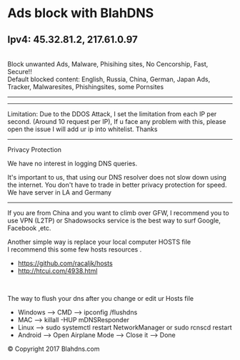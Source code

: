 <h1> Ads block with BlahDNS </h1>
<h2>Ipv4: 45.32.81.2, 217.61.0.97
</h2><br>
Block unwanted Ads, Malware, Phisihing sites, No Cencorship, Fast, Secure!!
<br>
Default blocked content: English, Russia, China, German, Japan Ads, Tracker, Malwaresites, Phishingsites, some Pornsites
<hr>

<hr>
Limitation: Due to the DDOS Attack, I set the limitation from each IP per second. (Around 10 request per IP), If u face any problem with this, please open the issue I will add ur ip into whitelist. 
Thanks 
<hr>

<p>Privacy Protection</p><p>
We have no interest in logging DNS queries.</p>
<p>
It's important to us, that using our DNS resolver does not slow down using the internet. You don't have to trade in better privacy protection for speed. We have server in LA and Germany
</p>
<hr>
<p> If you are from China and you want to climb over GFW, I recommend you to use VPN (L2TP) or Shadowsocks service is the best way to surf Google, Facebook ,etc.</p>
<p> Another simple way is replace your local computer HOSTS file <br> I recommend this some few hosts resources .<br>
<ul>
<li><a href="https://github.com/racaljk/hosts">https://github.com/racaljk/hosts</a></li>
<li><a href="http://htcui.com/4938.html">http://htcui.com/4938.html</a></li>
</ul>
<br>
<p> The way to flush your dns after you change or edit ur Hosts file </p>
<ul>
<li> Windows --> CMD --> ipconfig /flushdns </li>
<li> MAC --> killall -HUP mDNSResponder </li>
<li> Linux --> sudo systemctl restart NetworkManager or sudo rcnscd restart </li>
<li> Android --> Open Airplane Mode --> Close it --> Done </li>
</ul>

<p>&copy; Copyright 2017 Blahdns.com </p>

